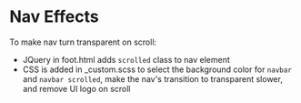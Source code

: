 # Nav Effects

To make nav turn transparent on scroll:
- JQuery in foot.html adds `scrolled` class to nav element
- CSS is added in _custom.scss to select the background color for `navbar` and `navbar scrolled`, make the nav's transition to transparent slower, and remove UI logo on scroll